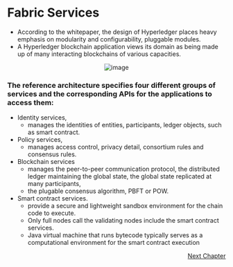 # Fabric Services

- According to the whitepaper, the design of Hyperledger places heavy emphasis on modularity and configurability, pluggable modules. 
- A Hyperledger blockchain application views its domain as being made up of many interacting blockchains of various capacities.

<p align="center">	
	<img alt="image" src="https://user-images.githubusercontent.com/10133554/185742612-547e21d6-01a6-4e35-b6d9-e79327bcbf0f.png">
</p>

### The reference architecture specifies four different groups of services and the corresponding APIs for the applications to access them:
- Identity services,
	- manages the identities of entities, participants, ledger objects, such as smart contract.
- Policy services,
	- manages access control, privacy detail, consortium rules and consensus rules.
- Blockchain services
	- manages the peer-to-peer communication protocol, the distributed ledger maintaining the global state, the global state replicated at many participants, 
	- the plugable consensus algorithm, PBFT or POW. 
- Smart contract services.
	- provide a secure and lightweight sandbox environment for the chain code to execute.
	- Only full nodes call the validating nodes include the smart contract services.
	- Java virtual machine that runs bytecode typically serves as a computational environment for the smart contract execution

<p align="right">
   <a href="./4.1.3 Fabric Model & Functions.md">Next Chapter</a>
</p>
